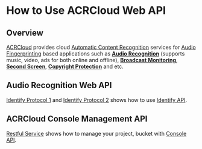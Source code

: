 # How to Use ACRCloud Web API


## Overview
  [ACRCloud](https://www.acrcloud.com/) provides cloud [Automatic Content Recognition](https://www.acrcloud.com/docs/introduction/automatic-content-recognition/) services for [Audio Fingerprinting](https://www.acrcloud.com/docs/introduction/audio-fingerprinting/) based applications such as **[Audio Recognition](https://www.acrcloud.com/music-recognition)** (supports music, video, ads for both online and offline), **[Broadcast Monitoring](https://www.acrcloud.com/broadcast-monitoring)**, **[Second Screen](https://www.acrcloud.com/second-screen-synchronization)**, **[Copyright Protection](https://www.acrcloud.com/copyright-protection-de-duplication)** and etc.<br>
  
## Audio Recognition Web API
[Identify Protocol 1](https://github.com/acrcloud/webapi_example/tree/master/identify%20protocol%201%20(recommended)) and [Identify Protocol 2](https://github.com/acrcloud/webapi_example/tree/master/identify%20protocol%202) shows how to use [Identify API](https://www.acrcloud.com/docs/audio-fingerprinting-api/audio-identification-api/).

## ACRCloud Console Management API
[Restful Service](https://github.com/acrcloud/webapi_example/tree/master/RESTful%20service) shows how to manage your project, bucket with [Console API](https://www.acrcloud.com/docs/audio-fingerprinting-api/console-api/).
